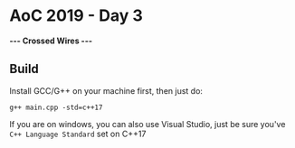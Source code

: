 # AoC 2019 - Day 3

**--- Crossed Wires ---**

## Build
Install GCC/G++ on your machine first, then just do:
```
g++ main.cpp -std=c++17
```

If you are on windows, you can also use Visual Studio, just be sure you've `C++ Language Standard` set on C++17